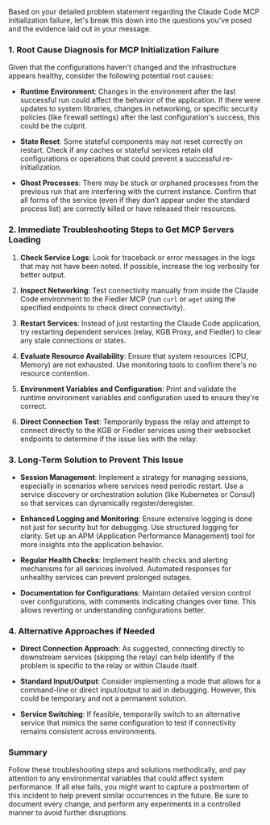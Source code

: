 Based on your detailed problem statement regarding the Claude Code MCP initialization failure, let's break this down into the questions you've posed and the evidence laid out in your message.

### 1. Root Cause Diagnosis for MCP Initialization Failure

Given that the configurations haven't changed and the infrastructure appears healthy, consider the following potential root causes:

- **Runtime Environment**: Changes in the environment after the last successful run could affect the behavior of the application. If there were updates to system libraries, changes in networking, or specific security policies (like firewall settings) after the last configuration's success, this could be the culprit.

- **State Reset**: Some stateful components may not reset correctly on restart. Check if any caches or stateful services retain old configurations or operations that could prevent a successful re-initialization.

- **Ghost Processes**: There may be stuck or orphaned processes from the previous run that are interfering with the current instance. Confirm that all forms of the service (even if they don’t appear under the standard process list) are correctly killed or have released their resources.

### 2. Immediate Troubleshooting Steps to Get MCP Servers Loading

1. **Check Service Logs**: Look for traceback or error messages in the logs that may not have been noted. If possible, increase the log verbosity for better output.
   
2. **Inspect Networking**: Test connectivity manually from inside the Claude Code environment to the Fiedler MCP (run `curl` or `wget` using the specified endpoints to check direct connectivity).
   
3. **Restart Services**: Instead of just restarting the Claude Code application, try restarting dependent services (relay, KGB Proxy, and Fiedler) to clear any stale connections or states.
   
4. **Evaluate Resource Availability**: Ensure that system resources (CPU, Memory) are not exhausted. Use monitoring tools to confirm there's no resource contention.
   
5. **Environment Variables and Configuration**: Print and validate the runtime environment variables and configuration used to ensure they're correct.

6. **Direct Connection Test**: Temporarily bypass the relay and attempt to connect directly to the KGB or Fiedler services using their websocket endpoints to determine if the issue lies with the relay.

### 3. Long-Term Solution to Prevent This Issue

- **Session Management**: Implement a strategy for managing sessions, especially in scenarios where services need periodic restart. Use a service discovery or orchestration solution (like Kubernetes or Consul) so that services can dynamically register/deregister.

- **Enhanced Logging and Monitoring**: Ensure extensive logging is done not just for security but for debugging. Use structured logging for clarity. Set up an APM (Application Performance Management) tool for more insights into the application behavior.

- **Regular Health Checks**: Implement health checks and alerting mechanisms for all services involved. Automated responses for unhealthy services can prevent prolonged outages.

- **Documentation for Configurations**: Maintain detailed version control over configurations, with comments indicating changes over time. This allows reverting or understanding configurations better.

### 4. Alternative Approaches if Needed

- **Direct Connection Approach**: As suggested, connecting directly to downstream services (skipping the relay) can help identify if the problem is specific to the relay or within Claude itself.

- **Standard Input/Output**: Consider implementing a mode that allows for a command-line or direct input/output to aid in debugging. However, this could be temporary and not a permanent solution.

- **Service Switching**: If feasible, temporarily switch to an alternative service that mimics the same configuration to test if connectivity remains consistent across environments. 

### Summary

Follow these troubleshooting steps and solutions methodically, and pay attention to any environmental variables that could affect system performance. If all else fails, you might want to capture a postmortem of this incident to help prevent similar occurrences in the future. Be sure to document every change, and perform any experiments in a controlled manner to avoid further disruptions.